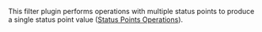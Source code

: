 This filter plugin performs operations with multiple status points to produce a single status point value ([Status Points Operations](https://wiki.lfenergy.org/display/FLED/Status+points+operations)).
